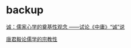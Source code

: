 # backup

[诚：儒家心学的奠基性观念 ——试论《中庸》“诚”说](https://chinakongzi.org/gxdt/200801/t20080114_31553.htm)

[唐君毅论儒学的宗教性](http://www.zndxsk.com.cn/upfile/soft/2008627/2008627165722642.pdf)
